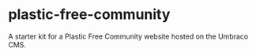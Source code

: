 # plastic-free-community
A starter kit for a Plastic Free Community website hosted on the Umbraco CMS.
